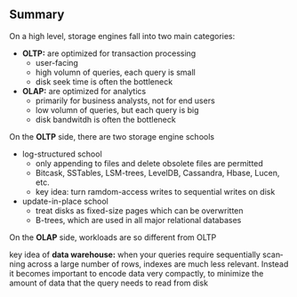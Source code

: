 ## Summary

On a high level, storage engines fall into two main categories:

- **OLTP:** are optimized for transaction processing
  - user-facing
  - high volumn of queries, each query is small
  - disk seek time is often the bottleneck
- **OLAP:** are optimized for analytics
  - primarily for business analysts, not for end users
  - low volumn of queries, but each query is big
  - disk bandwitdh is often the bottleneck

On the **OLTP** side, there are two storage engine schools

- log-structured school
  - only appending to files and delete obsolete files are permitted
  - Bitcask, SSTables, LSM-trees, LevelDB, Cassandra, Hbase, Lucen, etc.
  - key idea: turn ramdom-access writes to sequential writes on disk
- update-in-place school
  - treat disks as fixed-size pages which can be overwritten
  - B-trees, which are used in all major relational databases

On the **OLAP** side, workloads are so different from OLTP

key idea of **data warehouse:** when your queries require sequentially scan‐ ning across a large number of rows, indexes are much less relevant. Instead it becomes important to encode data very compactly, to minimize the amount of data that the query needs to read from disk

